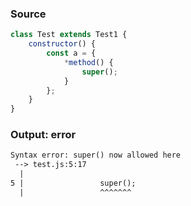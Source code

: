 ### Source
```js
class Test extends Test1 {
    constructor() {
        const a = {
            *method() {
                super();
            }
        };
    }
}
```

### Output: error
```txt
Syntax error: super() now allowed here
 --> test.js:5:17
  |
5 |                 super();
  |                 ^^^^^^^ 
```
